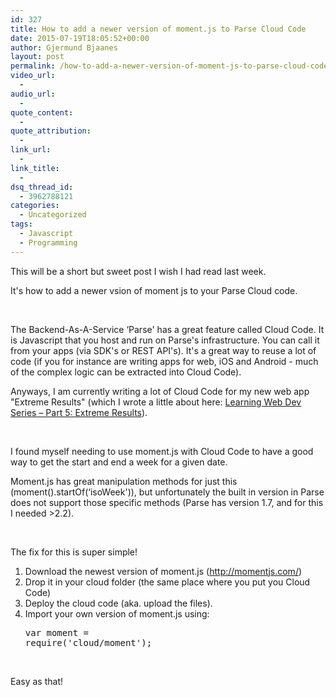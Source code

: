 ```yaml
---
id: 327
title: How to add a newer version of moment.js to Parse Cloud Code
date: 2015-07-19T18:05:52+00:00
author: Gjermund Bjaanes
layout: post
permalink: /how-to-add-a-newer-version-of-moment-js-to-parse-cloud-code/
video_url:
  - 
audio_url:
  - 
quote_content:
  - 
quote_attribution:
  - 
link_url:
  - 
link_title:
  - 
dsq_thread_id:
  - 3962788121
categories:
  - Uncategorized
tags:
  - Javascript
  - Programming
---
```

This will be a short but sweet post I wish I had read last week.

It's how to add a newer vsion of moment js to your Parse Cloud code.

<!--more-->
&nbsp;

The Backend-As-A-Service &#8216;Parse' has a great feature called Cloud Code. It is Javascript that you host and run on Parse's infrastructure. You can call it from your apps (via SDK's or REST API's). It's a great way to reuse a lot of code (if you for instance are writing apps for web, iOS and Android - much of the complex logic can be extracted into Cloud Code).

Anyways, I am currently writing a lot of Cloud Code for my new web app "Extreme Results" (which I wrote a little about here: <a href="http://gjermundbjaanes.com/learning-web-dev-series-part-5-extreme-results/" target="_blank">Learning Web Dev Series – Part 5: Extreme Results</a>).

&nbsp;

I found myself needing to use moment.js with Cloud Code to have a good way to get the start and end a week for a given date.

Moment.js has great manipulation methods for just this (moment().startOf(&#8216;isoWeek')), but unfortunately the built in version in Parse does not support those specific methods (Parse has version 1.7, and for this I needed >2.2).

&nbsp;

The fix for this is super simple!

  1. Download the newest version of moment.js (<a href="http://momentjs.com/" target="_blank">http://momentjs.com/</a>)
  2. Drop it in your cloud folder (the same place where you put you Cloud Code)
  3. Deploy the cloud code (aka. upload the files).
  4. Import your own version of moment.js using: <pre class="lang:js decode:true">var moment = require('cloud/moment');</pre>

&nbsp;

Easy as that!